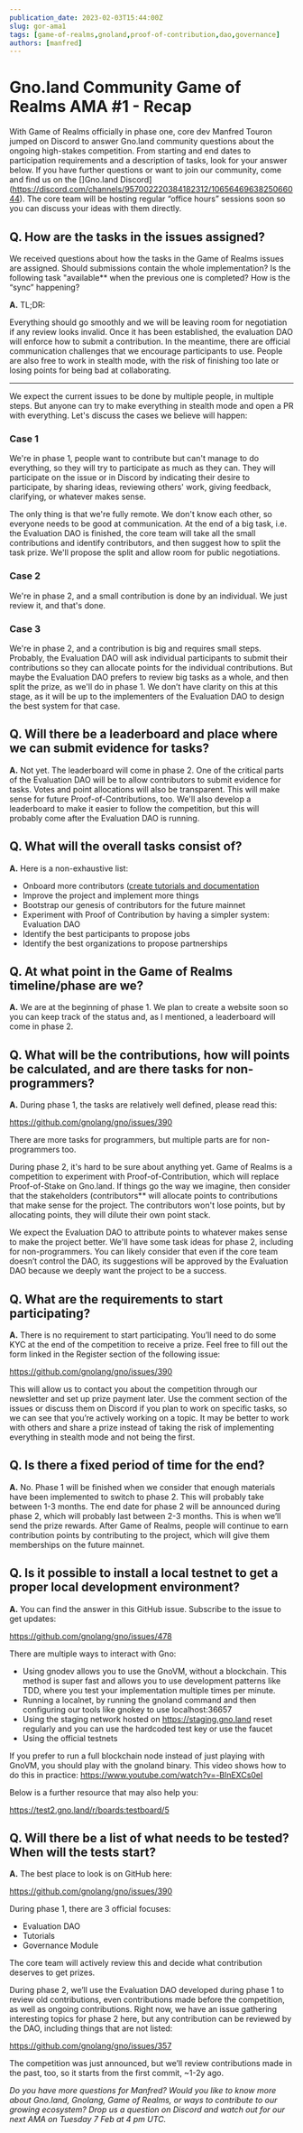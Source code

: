 ```yaml
---
publication_date: 2023-02-03T15:44:00Z
slug: gor-ama1
tags: [game-of-realms,gnoland,proof-of-contribution,dao,governance]
authors: [manfred]
---
```


# Gno.land Community Game of Realms AMA #1 - Recap

With Game of Realms officially in phase one, core dev Manfred Touron jumped on Discord to answer Gno.land community questions about the ongoing high-stakes competition. From starting and end dates to participation requirements and a description of tasks, look for your answer below. If you have further questions or want to join our community, come and find us on the []Gno.land Discord](https://discord.com/channels/957002220384182312/1065646963825066044). The core team will be hosting regular “office hours” sessions soon so you can discuss your ideas with them directly.

## Q. How are the tasks in the issues assigned?

We received questions about how the tasks in the Game of Realms issues are assigned. Should submissions contain the whole implementation? Is the following task "available** when the previous one is completed? How is the “sync” happening?

**A.** TL;DR:

Everything should go smoothly and we will be leaving room for negotiation if any review looks invalid. Once it has been established, the evaluation DAO will enforce how to submit a contribution. In the meantime, there are official communication challenges that we encourage participants to use. People are also free to work in stealth mode, with the risk of finishing too late or losing points for being bad at collaborating.

----

We expect the current issues to be done by multiple people, in multiple steps. But anyone can try to make everything in stealth mode and open a PR with everything. Let's discuss the cases we believe will happen:

### Case 1

We're in phase 1, people want to contribute but can't manage to do everything, so they will try to participate as much as they can. They will participate on the issue or in Discord by indicating their desire to participate, by sharing ideas, reviewing others' work, giving feedback, clarifying, or whatever makes sense.

The only thing is that we're fully remote. We don't know each other, so everyone needs to be good at communication. At the end of a big task, i.e. the Evaluation DAO is finished, the core team will take all the small contributions and identify contributors, and then suggest how to split the task prize. We'll propose the split and allow room for public negotiations.

### Case 2

We're in phase 2, and a small contribution is done by an individual. We just review it, and that's done.

### Case 3

We're in phase 2, and a contribution is big and requires small steps. Probably, the Evaluation DAO will ask individual participants to submit their contributions so they can allocate points for the individual contributions. But maybe the Evaluation DAO prefers to review big tasks as a whole, and then split the prize, as we'll do in phase 1. We don’t have clarity on this at this stage, as it will be up to the implementers of the Evaluation DAO to design the best system for that case.

## Q. Will there be a leaderboard and place where we can submit evidence for tasks?

**A.** Not yet. The leaderboard will come in phase 2. One of the critical parts of the Evaluation DAO will be to allow contributors to submit evidence for tasks. Votes and point allocations will also be transparent. This will make sense for future Proof-of-Contributions, too. We'll also develop a leaderboard to make it easier to follow the competition, but this will probably come after the Evaluation DAO is running.

## Q. What will the overall tasks consist of?

**A.** Here is a non-exhaustive list:

* Onboard more contributors ([create tutorials and documentation](https://github.com/gnolang/gno/issues/408)
* Improve the project and implement more things
* Bootstrap our genesis of contributors for the future mainnet
* Experiment with Proof of Contribution by having a simpler system: Evaluation DAO
* Identify the best participants to propose jobs
* Identify the best organizations to propose partnerships

## Q. At what point in the Game of Realms timeline/phase are we?

**A.** We are at the beginning of phase 1. We plan to create a website soon so you can keep track of the status and, as I mentioned, a leaderboard will come in phase 2.

## Q. What will be the contributions, how will points be calculated, and are there tasks for non-programmers?

**A.** During phase 1, the tasks are relatively well defined, please read this:

https://github.com/gnolang/gno/issues/390

There are more tasks for programmers, but multiple parts are for non-programmers too.

During phase 2, it's hard to be sure about anything yet. Game of Realms is a competition to experiment with Proof-of-Contribution, which will replace Proof-of-Stake on Gno.land. If things go the way we imagine, then consider that the stakeholders (contributors** will allocate points to contributions that make sense for the project. The contributors won't lose points, but by allocating points, they will dilute their own point stack.

We expect the Evaluation DAO to attribute points to whatever makes sense to make the project better. We'll have some task ideas for phase 2, including for non-programmers. You can likely consider that even if the core team doesn’t control the DAO, its suggestions will be approved by the Evaluation DAO because we deeply want the project to be a success.

## Q. What are the requirements to start participating?

**A.** There is no requirement to start participating. You’ll need to do some KYC at the end of the competition to receive a prize. Feel free to fill out the form linked in the Register section of the following issue:

https://github.com/gnolang/gno/issues/390

This will allow us to contact you about the competition through our newsletter and set up prize payment later. Use the comment section of the issues or discuss them on Discord if you plan to work on specific tasks, so we can see that you’re actively working on a topic. It may be better to work with others and share a prize instead of taking the risk of implementing everything in stealth mode and not being the first.

## Q. Is there a fixed period of time for the end?

**A.** No. Phase 1 will be finished when we consider that enough materials have been implemented to switch to phase 2. This will probably take between 1-3 months. The end date for phase 2 will be announced during phase 2, which will probably last between 2-3 months. This is when we’ll send the prize rewards. After Game of Realms, people will continue to earn contribution points by contributing to the project, which will give them memberships on the future mainnet.

## Q. Is it possible to install a local testnet to get a proper local development environment?

**A.** You can find the answer in this GitHub issue. Subscribe to the issue to get updates:

https://github.com/gnolang/gno/issues/478

There are multiple ways to interact with Gno:

* Using gnodev allows you to use the GnoVM, without a blockchain. This method is super fast and allows you to use development patterns like TDD, where you test your implementation multiple times per minute.
* Running a localnet, by running the gnoland command and then configuring our tools like gnokey to use localhost:36657
* Using the staging network hosted on https://staging.gno.land reset regularly and you can use the hardcoded test key or use the faucet
* Using the official testnets

If you prefer to run a full blockchain node instead of just playing with GnoVM, you should play with the gnoland binary. This video shows how to do this in practice:
https://www.youtube.com/watch?v=-BlnEXCs0eI

Below is a further resource that may also help you:

https://test2.gno.land/r/boards:testboard/5

## Q. Will there be a list of what needs to be tested? When will the tests start?

**A.** The best place to look is on GitHub here:

https://github.com/gnolang/gno/issues/390

During phase 1, there are 3 official focuses:

- Evaluation DAO
- Tutorials
- Governance Module

The core team will actively review this and decide what contribution deserves to get prizes.

During phase 2, we’ll use the Evaluation DAO developed during phase 1 to review old contributions, even contributions made before the competition, as well as ongoing contributions. Right now, we have an issue gathering interesting topics for phase 2 here, but any contribution can be reviewed by the DAO, including things that are not listed:

https://github.com/gnolang/gno/issues/357

The competition was just announced, but we’ll review contributions made in the past, too, so it starts from the first commit, ~1-2y ago.

_Do you have more questions for Manfred? Would you like to know more about Gno.land, Gnolang, Game of Realms, or ways to contribute to our growing ecosystem? Drop us a question on Discord and watch out for our next AMA on Tuesday 7 Feb at 4 pm UTC._

